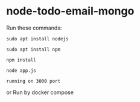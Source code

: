 # node-todo-email-mongo

Run these commands:


`sudo apt install nodejs`


`sudo apt install npm`


`npm install`

`node app.js`

`running on 3000 port`


or Run by docker compose

